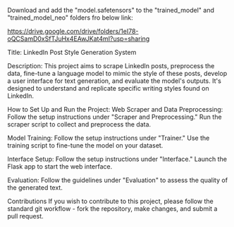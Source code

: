 Download and add the "model.safetensors" to the "trained_model" and "trained_model_neo" folders fro below link:

https://drive.google.com/drive/folders/1eI78-oQCSamD0xSfTJuHx4EAwJKat4mI?usp=sharing

Title:
LinkedIn Post Style Generation System

Description:
This project aims to scrape LinkedIn posts, preprocess the data, fine-tune a language model to mimic the style of these posts, develop a user interface for text generation, and evaluate the model's outputs. It's designed to understand and replicate specific writing styles found on LinkedIn.

How to Set Up and Run the Project:
Web Scraper and Data Preprocessing: Follow the setup instructions under "Scraper and Preprocessing." Run the scraper script to collect and preprocess the data.

Model Training: Follow the setup instructions under "Trainer." Use the training script to fine-tune the model on your dataset.

Interface Setup: Follow the setup instructions under "Interface." Launch the Flask app to start the web interface.

Evaluation: Follow the guidelines under "Evaluation" to assess the quality of the generated text.

Contributions
If you wish to contribute to this project, please follow the standard git workflow - fork the repository, make changes, and submit a pull request.


